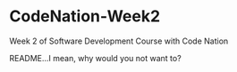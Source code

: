 # CodeNation-Week2
Week 2 of Software Development Course with Code Nation

README...I mean, why would you not want to?
